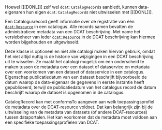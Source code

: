 <aside class="note">

Hoewel [[[DONL]]] zelf wel `dcat:CatalogRecord`s aanbiedt, kunnen data-eigenaren hun eigen 
`dcat:CatalogRecord`s niet uitwisselen met [[[DONL]]].

</aside>

Een Catalogusrecord geeft informatie over de registratie van één [`dcat:Resource`](#dcat-Resource) in een catalogus. Alle records samen bevatten de administratieve metadata van een DCAT beschrijving. Met name het versiebeheer van ieder [`dcat:Resource`](#dcat-Resource) in de DCAT beschrijving kan hiermee worden bijgehouden en uitgewisseld.

Deze klasse is optioneel en niet alle catalogi maken hiervan gebruik, omdat het niet altijd nuttig is de historie van
wijzigingen in een DCAT beschrijving uit te wisselen.  Ze maakt het  catalogi mogelijk om een 
onderscheid te maken tussen de metadata over een dataset of dataservice en metadata over een voorkomen van een dataset of 
dataservice in een catalogus. Eigenschap publicatiedatum van een dataset beschrijft bijvoorbeeld de datum waarop de 
data-eigenaar de gegevens in eerste instantie heeft gepubliceerd, terwijl de publicatiedatum van het catalogus record de 
datum beschrijft waarop de dataset is opgenomen in de catalogus.

CatalogRecord kan met conformsTo aangeven aan welk toepassingsprofiel de metadata over de DCAT-resource voldoet. Dat kan belangrijk zijn bij de uitwisseling van de metadata van datasets (of andere DCAT-resources) tussen dataportalen. Het kan voorkomen dat de 
metadata moet voldoen aan een specifieke toepassingsprofielen van DCAT.


